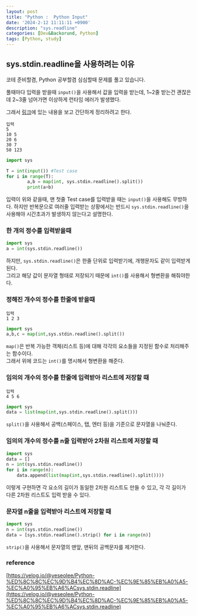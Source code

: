 ```yaml
---
layout: post
title: "Python :  Python Input"
date: '2024-2-12 11:11:11 +0900'
description: "sys.readline"
categories: [Dev&Backorund, Python]
tags: [Python, study]
---
```


## sys.stdin.readline을 사용하려는 이유

코테 준비할겸, Python 공부할겸 심심할때 문제를 풀고 있습니다.  

풀때마다 입력을 받을때 `input()`을 사용해서 값을 입력을 받는데, 1~2줄 받는건 괜찮은데 2~3줄 넘어가면 이상하게 런타임 에러가 발생했다.

그래서 [링크](https://www.youtube.com/watch?v=QqB3OHMpeaY&list=PLzw48D--UxsHsOQ1PTEoXPJSYfe3StjOG&index=3)에 있는 내용을 보고 간단하게 정리하려고 한다.

```
입력
5
10 5
20 6
30 7
50 123
```

```python
import sys

T = int(input()) #Test case
for i in range(T):
        a,b = map(int, sys.stdin.readline().split())
        print(a+b)
```

입력이 위와 같을때, 맨 첫줄 Test case를 입력받을 때는 `input()`을 사용해도 무방하다.
하지만 반복문으로 여러줄 입력받는 상황에서는 반드시 `sys.stdin.readline()`을 사용해야 시간초과가 발생하지 않는다고 설명한다.

### 한 개의 정수를 입력받을때

```python
import sys
a = int(sys.stdin.readline())
```

하지만, `sys.stdin.readline()`은 한줄 단위로 입력받기에, 개행문자도 같이 입력받게 된다.  
그리고 해당 값이 문자열 형태로 저장되기 때문에 `int()`를 사용해서 형변환을 해줘야한다.

### 정해진 개수의 정수를 한줄에 받을때

```
입력
1 2 3
```

```python
import sys
a,b,c = map(int,sys.stdin.readline().split())
```

`map()`은 반복 가능한 객체(리스트 등)에 대해 각각의 요소들을 지정된 함수로 처리해주는 함수이다.  
그래서 위에 코드는 `int()`를 명시해서 형변환을 해준다.

### 임의의 개수의 정수를 한줄에 입력받아 리스트에 저장할 때

```
입력
4 5 6
```

```python
import sys
data = list(map(int,sys.stdin.readline().split()))
```

`split()`을 사용해서 공백(스페이스, 탭, 엔터 등)을 기준으로 문자열을 나눠준다.

### 임의의 개수의 정수를 n줄 입력받아 2차원 리스트에 저장할 때

```python
import sys
data = []
n = int(sys.stdin.readline())
for i in range(n):
    data.append(list(map(int,sys.stdin.readline().split())))
```

이렇게 구현하면 각 요소의 길이가 동일한 2차원 리스트도 만들 수 있고, 각 각 길이가 다른 2차원 리스트도 입력 받을 수 있다.

### 문자열 n줄을 입력받아 리스트에 저장할 때

```python
import sys
n = int(sys.stdin.readline())
data = [sys.stdin.readline().strip() for i in range(n)]
```

`strip()`을 사용해서 문자열의 맨앞, 맨뒤의 공백문자를 제거한다.

### reference

[https://velog.io/@yeseolee/Python-%ED%8C%8C%EC%9D%B4%EC%8D%AC-%EC%9E%85%EB%A0%A5-%EC%A0%95%EB%A6%ACsys.stdin.readline](https://velog.io/@yeseolee/Python-%ED%8C%8C%EC%9D%B4%EC%8D%AC-%EC%9E%85%EB%A0%A5-%EC%A0%95%EB%A6%ACsys.stdin.readline)